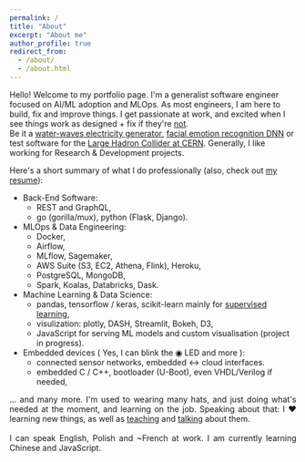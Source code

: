 ```yaml
---
permalink: /
title: "About"
excerpt: "About me"
author_profile: true
redirect_from: 
  - /about/
  - /about.html
---
```


<p style='text-align: justify;'> 

Hello! Welcome to my portfolio page. I'm a generalist software engineer focused on AI/ML adoption and MLOps. As most engineers, I am here to build, fix and improve things. I get passionate at work, and excited when I see things work as designed + fix if they're <a href="images/bad-software.gif">not</a>. 
<br>
Be it a <text class="tooltip"><a href="portfolio/2008-wave-electricity">water-waves electricity generator</a> 
  <span class="tooltiptext" style="width: 320px">(build in my parents garage at age 15)</span>
</text>, <text class="tooltip"><a href="portfolio/2017-facial-emotion-dnn">facial emotion recognition DNN</a> 
  <span class="tooltiptext" style="width: 260px">(one of my personal projects)</span>
</text> or test software for the <text class="tooltip"><a href="/employment/2015-02-01-cern">Large Hadron Collider at CERN</a> 
  <span class="tooltiptext" style="width: 270px">(one of my nerdiest employers)</span>
</text>. Generally, I like working for Research & Development projects. 

</p>

Here's a short summary of what I do professionally (also, check out [my resume](cv/)):
- Back-End Software:
  - REST and GraphQL,
  - go (gorilla/mux), python (Flask, Django).
- MLOps & Data Engineering:
  - Docker,
  - Airflow,
  - MLflow, Sagemaker,
  - AWS Suite (S3, EC2, Athena, Flink), Heroku,
  - PostgreSQL, MongoDB,
  - Spark, Koalas, Databricks, Dask.
- Machine Learning & Data Science:
  - pandas, tensorflow / keras, scikit-learn mainly for [supervised learning](images/supervised-learning.png),
  - visulization: plotly, DASH, Streamlit, Bokeh, D3,
  - JavaScript for serving ML models and custom visualisation (project in progress).
- Embedded devices ( Yes, I can blink the <span class="blinking">&#9673;</span> LED and more ):
  - connected sensor networks, embedded &harr; cloud interfaces.
  - embedded C / C++, bootloader (U-Boot), even VHDL/Verilog if needed,



<p style='text-align: justify;'> 
... and many more. I'm used to wearing many hats, and just doing what's needed at the moment, and learning on the job. Speaking about that: I &#x2764; learning new things, as well as  <a href="teaching/">teaching</a> and <a href="talks/">talking</a> about them. 
<br>
<br>
I can speak English, Polish and ~French at work. I am currently learning Chinese and JavaScript.
</p> 

<style>
.tooltip {
  position: relative;
  display: inline-block;
}

.tooltip .tooltiptext {
  visibility: hidden;
  background-color: black;
  color: #fff;
  text-align: center;
  border-radius: 6px;
  padding: 5px 0;
  
  /* Position the tooltip */
  position: absolute;
  z-index: 1;
  top: -5px;
  left: 105%;
}

.tooltip:hover .tooltiptext {
  visibility: visible;
}

.blinking{
	animation:blinkingText 1.8s infinite;
}
@keyframes blinkingText{
	0%{		color: #000f;	}
	49%{	color: #0006;	}
	50%{	color: #0006;	}
	99%{	color: #0006;	}
	100%{	color: #000f;	}
}
</style>